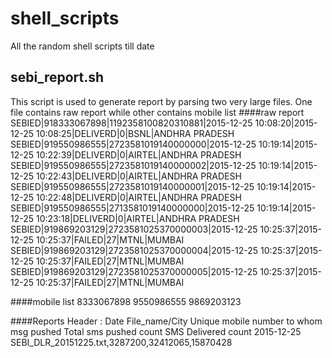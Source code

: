 # shell_scripts
All the random shell scripts till date


sebi_report.sh
----------
This script is used to generate report by parsing two very large files. One file contains raw report while other contains mobile list
####raw report
SEBIED|918333067898|1192358100820310881|2015-12-25 10:08:20|2015-12-25 10:08:25|DELIVERD|0|BSNL|ANDHRA PRADESH
SEBIED|919550986555|2723581019140000000|2015-12-25 10:19:14|2015-12-25 10:22:39|DELIVERD|0|AIRTEL|ANDHRA PRADESH
SEBIED|919550986555|2723581019140000002|2015-12-25 10:19:14|2015-12-25 10:22:43|DELIVERD|0|AIRTEL|ANDHRA PRADESH
SEBIED|919550986555|2723581019140000001|2015-12-25 10:19:14|2015-12-25 10:22:48|DELIVERD|0|AIRTEL|ANDHRA PRADESH
SEBIED|919550986555|2713581019140000000|2015-12-25 10:19:14|2015-12-25 10:23:18|DELIVERD|0|AIRTEL|ANDHRA PRADESH
SEBIED|919869203129|2723581025370000003|2015-12-25 10:25:37|2015-12-25 10:25:37|FAILED|27|MTNL|MUMBAI
SEBIED|919869203129|2723581025370000004|2015-12-25 10:25:37|2015-12-25 10:25:37|FAILED|27|MTNL|MUMBAI
SEBIED|919869203129|2723581025370000005|2015-12-25 10:25:37|2015-12-25 10:25:37|FAILED|27|MTNL|MUMBAI

####mobile list
8333067898
9550986555
9869203123


####Reports Header :
Date 	File_name/City 	Unique mobile number to whom msg pushed 	Total sms pushed count 	SMS Delivered count
2015-12-25 SEBI_DLR_20151225.txt,3287200,32412065,15870428
